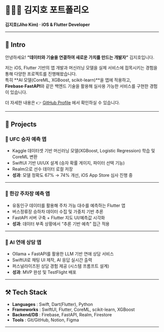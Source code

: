 # 🧑🏻‍💻 김지호 포트폴리오  

**김지호(Jiho Kim) · iOS & Flutter Developer**  

---

## 👋 Intro
안녕하세요! **“데이터와 기술을 연결하여 새로운 가치를 만드는 개발자”** 김지호입니다.  

저는 iOS, Flutter 기반의 앱 개발과 머신러닝 모델을 실제 서비스에 접목시키는 경험을 통해 다양한 프로젝트를 진행해왔습니다.  
특히 **AI 모델(CoreML, XGBoost, scikit-learn)**을 앱에 적용하고, **Firebase·FastAPI**와 같은 백엔드 기술을 활용해 실사용 가능한 서비스를 구현한 경험이 있습니다.  

더 자세한 내용은 👉 [GitHub Profile](https://github.com/jihokim1) 에서 확인하실 수 있습니다.  

---

## 📌 Projects

### 🥊 UFC 승자 예측 앱
- Kaggle 데이터셋 기반 머신러닝 모델(XGBoost, Logistic Regression) 학습 및 CoreML 변환  
- SwiftUI 기반 UI/UX 설계 (승자 확률 게이지, 파이터 선택 기능)  
- Realm으로 선수 데이터 로컬 저장  
- **성과**: 모델 정확도 67% → 74% 개선, iOS App Store 심사 진행 중  

---

### 🚗 한강 주차장 예측 앱
- 유동인구 데이터를 활용해 주차 가능 대수를 예측하는 Flutter 앱  
- 버스정류장 승하차 데이터 수집 및 가중치 기반 추론  
- FastAPI 서버 구축 + Flutter 지도 UI/예측값 시각화  
- **성과**: 데이터 부족 상황에서 “추론 기반 예측” 접근 적용  

---

### 💬 AI 연애 상담 앱
- Ollama + FastAPI를 활용한 LLM 기반 연애 상담 서비스  
- SwiftUI로 채팅 UI 제작, AI 응답 실시간 출력  
- 퍼스널라이즈된 상담 경험 제공 (시스템 프롬프트 설계)  
- **성과**: MVP 완성 및 TestFlight 배포  

---

## ⚒️ Tech Stack
- **Languages** : Swift, Dart(Flutter), Python  
- **Frameworks** : SwiftUI, Flutter, CoreML, scikit-learn, XGBoost  
- **Backend/DB** : Firebase, FastAPI, Realm, Firestore  
- **Tools** : Git/GitHub, Notion, Figma  

---
